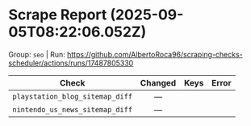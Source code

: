 # Scrape Report (2025-09-05T08:22:06.052Z)

Group: `seo`  |  Run: https://github.com/AlbertoRoca96/scraping-checks-scheduler/actions/runs/17487805330

| Check | Changed | Keys | Error |
|---|:---:|:--|:--|
| `playstation_blog_sitemap_diff` | — |  |  |
| `nintendo_us_news_sitemap_diff` | — |  |  |
